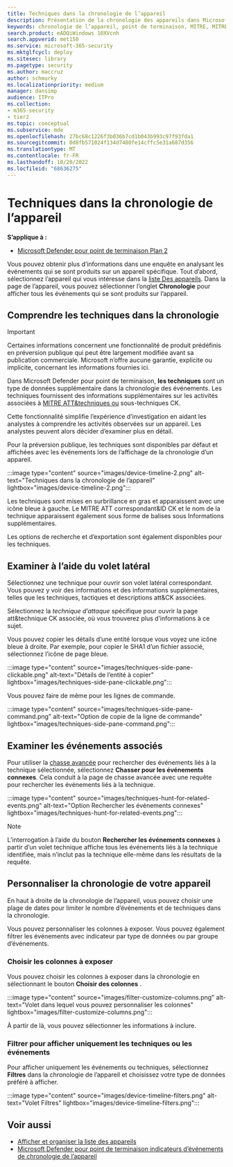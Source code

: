 ```yaml
---
title: Techniques dans la chronologie de l’appareil
description: Présentation de la chronologie des appareils dans Microsoft Defender pour point de terminaison
keywords: chronologie de l’appareil, point de terminaison, MITRE, MITRE ATT&CK, techniques, tactiques
search.product: eADQiWindows 10XVcnh
search.appverid: met150
ms.service: microsoft-365-security
ms.mktglfcycl: deploy
ms.sitesec: library
ms.pagetype: security
ms.author: maccruz
author: schmurky
ms.localizationpriority: medium
manager: dansimp
audience: ITPro
ms.collection:
- m365-security
- tier2
ms.topic: conceptual
ms.subservice: mde
ms.openlocfilehash: 27bc68c1226f3b036b7cd1b043b993c97f93fda1
ms.sourcegitcommit: 0d8fb571024f134d7480fe14cffc5e31a687d356
ms.translationtype: MT
ms.contentlocale: fr-FR
ms.lasthandoff: 10/20/2022
ms.locfileid: "68636275"
---
```

# <a name="techniques-in-the-device-timeline"></a>Techniques dans la chronologie de l’appareil

**S’applique à :**
- [Microsoft Defender pour point de terminaison Plan 2](https://go.microsoft.com/fwlink/?linkid=2154037)

Vous pouvez obtenir plus d’informations dans une enquête en analysant les événements qui se sont produits sur un appareil spécifique. Tout d’abord, sélectionnez l’appareil qui vous intéresse dans la [liste Des appareils](machines-view-overview.md). Dans la page de l’appareil, vous pouvez sélectionner l’onglet **Chronologie** pour afficher tous les événements qui se sont produits sur l’appareil.

## <a name="understand-techniques-in-the-timeline"></a>Comprendre les techniques dans la chronologie

> [!IMPORTANT]
> Certaines informations concernent une fonctionnalité de produit prédéfinis en préversion publique qui peut être largement modifiée avant sa publication commerciale. Microsoft n’offre aucune garantie, explicite ou implicite, concernant les informations fournies ici.

Dans Microsoft Defender pour point de terminaison, **les techniques** sont un type de données supplémentaire dans la chronologie des événements. Les techniques fournissent des informations supplémentaires sur les activités associées à [MITRE ATT&techniques ou](https://attack.mitre.org/) sous-techniques CK.

Cette fonctionnalité simplifie l’expérience d’investigation en aidant les analystes à comprendre les activités observées sur un appareil. Les analystes peuvent alors décider d’examiner plus en détail.

Pour la préversion publique, les techniques sont disponibles par défaut et affichées avec les événements lors de l’affichage de la chronologie d’un appareil.

:::image type="content" source="images/device-timeline-2.png" alt-text="Techniques dans la chronologie de l’appareil" lightbox="images/device-timeline-2.png":::

Les techniques sont mises en surbrillance en gras et apparaissent avec une icône bleue à gauche. Le MITRE ATT correspondant&ID CK et le nom de la technique apparaissent également sous forme de balises sous Informations supplémentaires.

Les options de recherche et d’exportation sont également disponibles pour les techniques.

## <a name="investigate-using-the-side-pane"></a>Examiner à l’aide du volet latéral

Sélectionnez une technique pour ouvrir son volet latéral correspondant. Vous pouvez y voir des informations et des informations supplémentaires, telles que les techniques, tactiques et descriptions att&CK associées.

Sélectionnez la *technique d’attaque* spécifique pour ouvrir la page att&technique CK associée, où vous trouverez plus d’informations à ce sujet.

Vous pouvez copier les détails d’une entité lorsque vous voyez une icône bleue à droite. Par exemple, pour copier le SHA1 d’un fichier associé, sélectionnez l’icône de page bleue.

:::image type="content" source="images/techniques-side-pane-clickable.png" alt-text="Détails de l’entité à copier" lightbox="images/techniques-side-pane-clickable.png":::

Vous pouvez faire de même pour les lignes de commande.

:::image type="content" source="images/techniques-side-pane-command.png" alt-text="Option de copie de la ligne de commande" lightbox="images/techniques-side-pane-command.png":::

## <a name="investigate-related-events"></a>Examiner les événements associés

Pour utiliser la [chasse avancée](advanced-hunting-overview.md) pour rechercher des événements liés à la technique sélectionnée, sélectionnez **Chasser pour les événements connexes**. Cela conduit à la page de chasse avancée avec une requête pour rechercher les événements liés à la technique.

:::image type="content" source="images/techniques-hunt-for-related-events.png" alt-text="Option Rechercher les événements connexes" lightbox="images/techniques-hunt-for-related-events.png":::

> [!NOTE]
> L’interrogation à l’aide du bouton **Rechercher les événements connexes** à partir d’un volet technique affiche tous les événements liés à la technique identifiée, mais n’inclut pas la technique elle-même dans les résultats de la requête.

## <a name="customize-your-device-timeline"></a>Personnaliser la chronologie de votre appareil

En haut à droite de la chronologie de l’appareil, vous pouvez choisir une plage de dates pour limiter le nombre d’événements et de techniques dans la chronologie.

Vous pouvez personnaliser les colonnes à exposer. Vous pouvez également filtrer les événements avec indicateur par type de données ou par groupe d’événements.

### <a name="choose-columns-to-expose"></a>Choisir les colonnes à exposer

Vous pouvez choisir les colonnes à exposer dans la chronologie en sélectionnant le bouton **Choisir des colonnes** .

:::image type="content" source="images/filter-customize-columns.png" alt-text="Volet dans lequel vous pouvez personnaliser les colonnes" lightbox="images/filter-customize-columns.png":::


À partir de là, vous pouvez sélectionner les informations à inclure.

### <a name="filter-to-view-techniques-or-events-only"></a>Filtrer pour afficher uniquement les techniques ou les événements

Pour afficher uniquement les événements ou techniques, sélectionnez **Filtres** dans la chronologie de l’appareil et choisissez votre type de données préféré à afficher.

:::image type="content" source="images/device-timeline-filters.png" alt-text="Volet Filtres" lightbox="images/device-timeline-filters.png":::

## <a name="see-also"></a>Voir aussi

- [Afficher et organiser la liste des appareils](machines-view-overview.md)
- [Microsoft Defender pour point de terminaison indicateurs d’événements de chronologie de l’appareil](device-timeline-event-flag.md)
